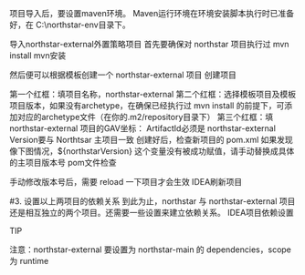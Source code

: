 项目导入后，要设置maven环境。
Maven运行环境在环境安装脚本执行时已准备好，在 C:\northstar-env目录下。

导入northstar-external外置策略项目
   首先要确保对 northstar 项目执行过 mvn install
   mvn安装

然后便可以根据模板创建一个 northstar-external 项目 创建项目

第一个红框：填项目名称，northstar-external
第二个红框：选择模板项目及模板项目版本，如果没有archetype，在确保已经执行过 mvn install 的前提下，可添加对应的archetype文件（在你的.m2/repository目录下）
第三个红框：填 northstar-external 项目的GAV坐标：
ArtifactId必须是 northstar-external
Version要与 Northtsar 主项目一致
创建好后，检查新项目的 pom.xml
如果发现像下图情况，${northstarVersion} 这个变量没有被成功赋值，请手动替换成具体的主项目版本号 pom文件检查

手动修改版本号后，需要 reload 一下项目才会生效 IDEA刷新项目

#3. 设置以上两项目的依赖关系
到此为止，northstar 与 northstar-external 项目还是相互独立的两个项目。还需要一些设置来建立依赖关系。 IDEA项目依赖设置

TIP

注意：northstar-external 要设置为 northstar-main 的 dependencies，scope为 runtime

